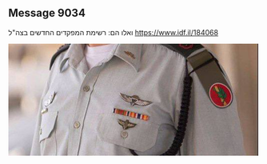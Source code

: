 ## Message 9034

ואלו הם:
רשימת המפקדים החדשים בצה"ל
https://www.idf.il/184068

![Photo](9034/9034_photo.jpg)
